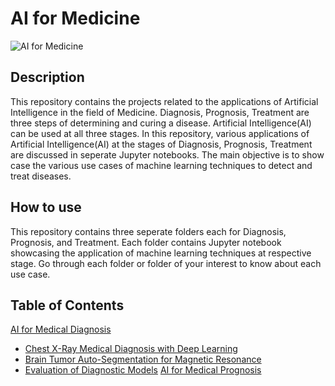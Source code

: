 # AI for Medicine

<img src="https://github.com/rajeshai/machine-learning/blob/main/AI%20for%20Medicine/medicine%20ai.jpeg" alt="AI for Medicine">

## Description

This repository contains the projects related to the applications of Artificial Intelligence in the field of Medicine. Diagnosis, Prognosis, Treatment are three steps of determining and curing a disease. Artificial Intelligence(AI) can be used at all three stages. In this repository, various applications of Artificial Intelligence(AI) at the stages of Diagnosis, Prognosis, Treatment are discussed in seperate Jupyter notebooks. The main objective is to show case the various use cases of machine learning techniques to detect and treat diseases.

## How to use

This repository contains three seperate folders each for Diagnosis, Prognosis, and Treatment. Each folder contains Jupyter notebook showcasing the application of machine learning techniques at respective stage. Go through each folder or folder of your interest to know about each use case.

## Table of Contents

[AI for Medical Diagnosis](https://github.com/rajeshai/machine-learning/tree/main/AI%20for%20Medicine/AI%20for%20Medical%20Diagnosis)
- [Chest X-Ray Medical Diagnosis with Deep Learning](https://github.com/rajeshai/machine-learning/blob/main/AI%20for%20Medicine/AI%20for%20Medical%20Diagnosis/Part%201%20-%20Chest%20X-Ray%20Medical%20Diagnosis%20with%20Deep%20Learning.ipynb)
- [Brain Tumor Auto-Segmentation for Magnetic Resonance](https://github.com/rajeshai/machine-learning/blob/main/AI%20for%20Medicine/AI%20for%20Medical%20Diagnosis/Part%202%20-%20Brain%20Tumor%20Auto-Segmentation%20for%20Magnetic%20Resonance%20Imaging%20(MRI).ipynb)
- [Evaluation of Diagnostic Models](https://github.com/rajeshai/machine-learning/blob/main/AI%20for%20Medicine/AI%20for%20Medical%20Diagnosis/Part%203%20-%20Evaluation%20of%20Diagnostic%20Models.ipynb)
[AI for Medical Prognosis](https://github.com/rajeshai/machine-learning/tree/main/AI%20for%20Medicine/AI%20for%20Medical%20Prognosis)

